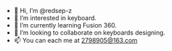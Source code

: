 - 👋 Hi, I’m @redsep-z
- 👀 I’m interested in keyboard.
- 🌱 I’m currently learning Fusion 360.
- 💞️ I’m looking to collaborate on keyboards designing.
- 📫 You can each me at 2798905@163.com

<!---
redsep-z/redsep-z is a ✨ special ✨ repository because its `README.md` (this file) appears on your GitHub profile.
You can click the Preview link to take a look at your changes.
--->
